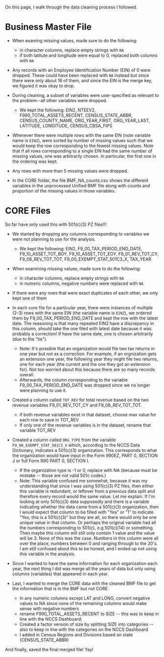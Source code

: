 On this page, I walk through the data cleaning process I followed.

# Business Master File
* When examing missing values, made sure to do the following:
    - in character columns, replace empty strings with `NA`
    - if both latitute and longitude were equal to 0, replaced both columns with `NA`
      
* Any records with an Employee Identification Number (EIN) of 0 were dropped. These could have been replaced with `NA` instead but since there were only about 16 of them, and since the EIN is the merge key, we figured it was okay to drop.
* During cleaning, a subset of variables were user-specified as relevant to the problem--all other variables were dropped. 
    - We kept the following: EIN2, NTEEV2, F990_TOTAL_ASSETS_RECENT, CENSUS_STATE_ABBR, CENSUS_COUNTY_NAME, ORG_YEAR_FIRST, ORG_YEAR_LAST, LATITUDE, LONGITUDE, CENSUS_CBSA_FIPS
* Whenever there were multiple rows with the same EIN (note variable name is `EIN2`), were sorted by number of missing values such that we would keep the row corresponding to the fewest missing values. Note that if all rows corresponding to a single EIN had the same number of missing values, one was arbitrarily chosen. In particular, the first one in the ordering was kept.
* Any rows with more than 5 missing values were dropped.
* In the CORE folder, the file BMF_NA_counts.csv shows the different variables in the unprocessed Unified BMF file along with counts and proportion of the missing values in those variables.

# CORE Files
So far have only used this with 501(c)(3) PZ files!!!

* We started by dropping any columns corresponding to variables we were not planning to use for the analysis. 
    - We kept the following: EIN2, F9_00_TAX_PERIOD_END_DATE, F9_10_ASSET_TOT_BOY, F9_10_ASSET_TOT_EOY, F9_01_REV_TOT_CY, F9_08_REV_TOT_TOT, F9_00_EXEMPT_STAT_501C3_X, TAX_YEAR
* When examining missing values, made sure to do the following: 
    - in character columns, replace empty strings with `NA`
    - in numeric columns, negative numbers were replaced with `NA`

* If there were any rows that were exact duplicates of each other, we only kept one of them
* In each core file for a particular year, there were instances of multiple (2-3) rows with the same EIN (the variable name is `EIN2`), we ordered them by F9_00_TAX_PERIOD_END_DATE and kept the row with the latest date. The reasoning is that many repeated EIN2 have a discrepancy in this column, should take the one filed with latest date because it was probably a correction! If have the same date, one is chosen arbitrarily (due to the "tie"). 
    - Note: It's possible that an organization would file two tax returns in one year but not as a correction. For example, if an orgnization gets an extension one year, the following year they might file two returns, one for each year (the current and the one they got an extension for). Not too worried about this because there are so many records overall.
    - Afterwards, the column corresponding to the variable F9_00_TAX_PERIOD_END_DATE was dropped since we no longer were planning to use it.

* Created a column called `TOT_REV` for total revenue based on the two revenue variables F9_01_REV_TOT_CY and F9_08_REV_TOT_TOT.
    - if both revenue variables exist in that dataset, choose max value for each row to save in TOT_REV
    - If only one of the revenue variables is in the dataset, rename that variable TOT_REV
    
* Created a column called `ORG_TYPE` from the variable `F9_00_EXEMPT_STAT_501C3_X` which, according to the NCCS Data Dictionary, indicates a 501(c)(3) organization. This corresponds to what the organization would have input in the Form 990EZ, PART 0, SECTION J or full Form 990 PART 0, SECTION I.
    - If the organization type is -1 or 0, replace with NA (because must be mistake -- those are not valid 501c codes.)
    - Note: This variable confused me somewhat, because it was my understanding that since I was using 501(c)(3) PZ files, then either this variable is redundant, or leftover from a previous data split and therefore every record would the same value. Let me explain. If I'm looking at only 501(c)(3) data supposedly and there is a variable indicating whether the data came from a 501(c)(3) organization, then I would expect that column to be filled with "Yes" or "1" to indicate "Yes, this is a 501(c)(3)" but they are all, so there would only be one unique value in that column. Or perhaps the original variable had all the numbers corresponding to 501(c), e.g 501(c)(14) or something. Then maybe this column will still only contain 1 value and the value will be 3. None of this was the case. Numbers in this column were all over the place, numbers between 0 and ranging through to the 20's. I am still confused about this to be honest, and I ended up not using this variable in the analysis. 

* Since I wanted to have the same information for each organization each year, the next thing I did was merge all the years of data but only using columns (variables) that appeared in each year. 

* Last, I wanted to merge the CORE data with the cleaned BMF file to get the information that is in the BMF but not CORE.
    - In any numeric columns except LAT and LONG, convert negative values to NA since none of the remaining columns would make sense with negative numbers
    - rename F990_TOTAL_ASSETS_RECENT to SIZE -- this was to keep in line with the NCCS Dashboard; 
    - Created a factor version of size by splitting SIZE into categories -- also to keep in line with the categories on the NCCS Dashboard
    - I added in Census Regions and Divisions based on state (CENSUS_STATE_ABBR)
    
And finally, saved the final merged file! Yay!
    

